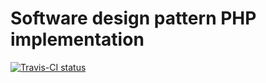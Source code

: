 # Software design pattern PHP implementation

[![Travis-CI status](https://travis-ci.org/dvapelnik/php-design-patterns.svg?branch=master)](https://travis-ci.org/dvapelnik/php-design-patterns)